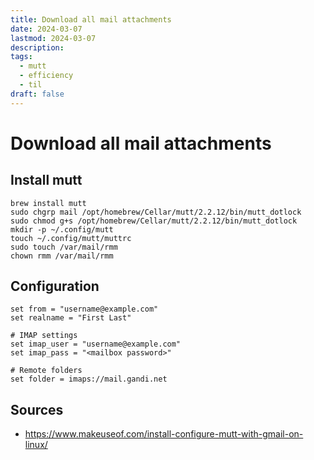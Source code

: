```yaml
---
title: Download all mail attachments
date: 2024-03-07
lastmod: 2024-03-07
description:
tags:
  - mutt
  - efficiency
  - til
draft: false
---
```


# Download all mail attachments

## Install mutt

```shell
brew install mutt
sudo chgrp mail /opt/homebrew/Cellar/mutt/2.2.12/bin/mutt_dotlock
sudo chmod g+s /opt/homebrew/Cellar/mutt/2.2.12/bin/mutt_dotlock
mkdir -p ~/.config/mutt
touch ~/.config/mutt/muttrc
sudo touch /var/mail/rmm
chown rmm /var/mail/rmm
```

## Configuration

```shell
set from = "username@example.com"
set realname = "First Last"

# IMAP settings
set imap_user = "username@example.com"
set imap_pass = "<mailbox password>"

# Remote folders
set folder = imaps://mail.gandi.net
```

## Sources

- https://www.makeuseof.com/install-configure-mutt-with-gmail-on-linux/
